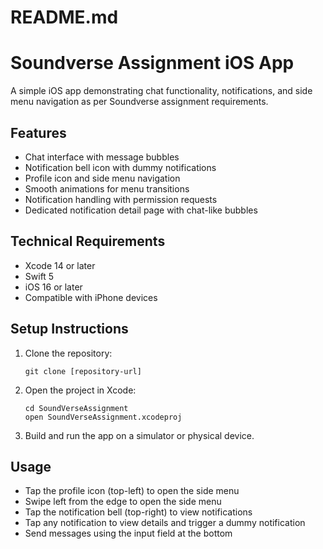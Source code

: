 # README.md

# Soundverse Assignment iOS App

A simple iOS app demonstrating chat functionality, notifications, and side menu navigation as per Soundverse assignment requirements.

## Features

- Chat interface with message bubbles
- Notification bell icon with dummy notifications
- Profile icon and side menu navigation
- Smooth animations for menu transitions
- Notification handling with permission requests
- Dedicated notification detail page with chat-like bubbles

## Technical Requirements

- Xcode 14 or later
- Swift 5
- iOS 16 or later
- Compatible with iPhone devices

## Setup Instructions

1. Clone the repository:
   ```
   git clone [repository-url]
   ```

2. Open the project in Xcode:
   ```
   cd SoundVerseAssignment
   open SoundVerseAssignment.xcodeproj
   ```

3. Build and run the app on a simulator or physical device.

## Usage

- Tap the profile icon (top-left) to open the side menu
- Swipe left from the edge to open the side menu
- Tap the notification bell (top-right) to view notifications
- Tap any notification to view details and trigger a dummy notification
- Send messages using the input field at the bottom
